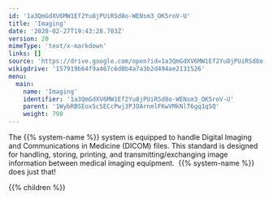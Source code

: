 ```yaml
---
id: '1a3QmGdXV6MW1Ef2Yu8jPUiRSd8o-WENsm3_OK5roV-U'
title: 'Imaging'
date: '2020-02-27T19:43:28.703Z'
version: 20
mimeType: 'text/x-markdown'
links: []
source: 'https://drive.google.com/open?id=1a3QmGdXV6MW1Ef2Yu8jPUiRSd8o-WENsm3_OK5roV-U'
wikigdrive: '157919b64f9a467c6d0b4a7a3b2d494ae2131526'
menu:
  main:
    name: 'Imaging'
    identifier: '1a3QmGdXV6MW1Ef2Yu8jPUiRSd8o-WENsm3_OK5roV-U'
    parent: '1WybRBSEox5cSECcPwj3PJOArnmlFKwVMkNlT6gq1qSQ'
    weight: 790
---
```





The {{% system-name %}} system is equipped to handle Digital Imaging and Communications in Medicine (DICOM) files. This standard is designed for handling, storing, printing, and transmitting/exchanging image information between medical imaging equipment.  {{% system-name %}} does just that!




{{% children %}}




